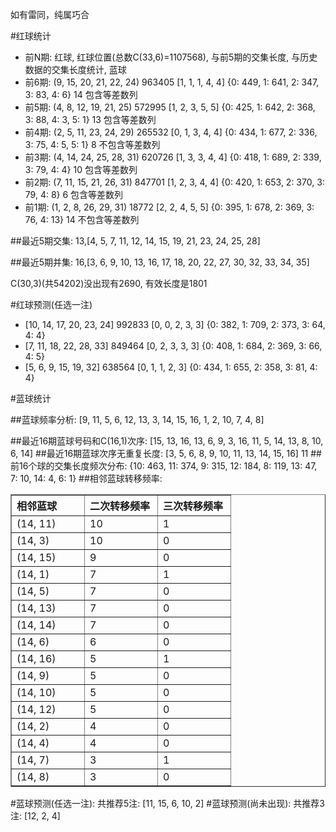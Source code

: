 <!-- 
.. title: 双色球2013093期(2013-08-11)数据分析报告
.. slug: slott-2013093-2013-08-11-report
.. date: 2013-08-12 08:00:00 UTC+08:00
.. tags: Lottery
.. link: 
.. description: 
.. type: text
-->

如有雷同，纯属巧合

<!-- TEASER_END-->

#红球统计

- 前N期: 红球, 红球位置(总数C(33,6)=1107568), 与前5期的交集长度, 与历史数据的交集长度统计, 蓝球
- 前6期: (9, 15, 20, 21, 22, 24) 963405 [1, 1, 1, 4, 4] {0: 449, 1: 641, 2: 347, 3: 83, 4: 6} 14 包含等差数列
- 前5期: (4, 8, 12, 19, 21, 25) 572995 [1, 2, 3, 5, 5] {0: 425, 1: 642, 2: 368, 3: 88, 4: 3, 5: 1} 13 包含等差数列
- 前4期: (2, 5, 11, 23, 24, 29) 265532 [0, 1, 3, 4, 4] {0: 434, 1: 677, 2: 336, 3: 75, 4: 5, 5: 1} 8 不包含等差数列
- 前3期: (4, 14, 24, 25, 28, 31) 620726 [1, 3, 3, 4, 4] {0: 418, 1: 689, 2: 339, 3: 79, 4: 4} 10 包含等差数列
- 前2期: (7, 11, 15, 21, 26, 31) 847701 [1, 2, 3, 4, 4] {0: 420, 1: 653, 2: 370, 3: 79, 4: 8} 6 包含等差数列
- 前1期: (1, 2, 8, 26, 29, 31) 18772 [2, 2, 4, 5, 5] {0: 395, 1: 678, 2: 369, 3: 76, 4: 13} 14 不包含等差数列

##最近5期交集:
13,[4, 5, 7, 11, 12, 14, 15, 19, 21, 23, 24, 25, 28]

##最近5期并集:
16,[3, 6, 9, 10, 13, 16, 17, 18, 20, 22, 27, 30, 32, 33, 34, 35]

C(30,3)(共54202)没出现有2690, 
有效长度是1801

#红球预测(任选一注)

- [10, 14, 17, 20, 23, 24] 992833 [0, 0, 2, 3, 3] {0: 382, 1: 709, 2: 373, 3: 64, 4: 4}
- [7, 11, 18, 22, 28, 33] 849464 [0, 2, 3, 3, 3] {0: 408, 1: 684, 2: 369, 3: 66, 4: 5}
- [5, 6, 9, 15, 19, 32] 638564 [0, 1, 1, 2, 3] {0: 434, 1: 655, 2: 358, 3: 81, 4: 4}

#蓝球统计

##蓝球频率分析:
[9, 11, 5, 6, 12, 13, 3, 14, 15, 16, 1, 2, 10, 7, 4, 8]

##最近16期蓝球号码和C(16,1)次序:
[15, 13, 16, 13, 6, 9, 3, 16, 11, 5, 14, 13, 8, 10, 6, 14]
##最近16期蓝球次序无重复长度:
[3, 5, 6, 8, 9, 10, 11, 13, 14, 15, 16] 11
##前16个球的交集长度频次分布:
{10: 463, 11: 374, 9: 315, 12: 184, 8: 119, 13: 47, 7: 10, 14: 4, 6: 1}
##相邻蓝球转移频率:
<table border="1" class="table table-striped dataframe">
  <thead>
    <tr style="text-align: left;">
      <th style="min-width: 100px;">相邻蓝球</th>
      <th style="min-width: 100px;">二次转移频率</th>
      <th style="min-width: 100px;">三次转移频率</th>
    </tr>
  </thead>
  <tbody>
    <tr>
      <td> (14, 11)</td>
      <td> 10</td>
      <td> 1</td>
    </tr>
    <tr>
      <td>  (14, 3)</td>
      <td> 10</td>
      <td> 0</td>
    </tr>
    <tr>
      <td> (14, 15)</td>
      <td>  9</td>
      <td> 0</td>
    </tr>
    <tr>
      <td>  (14, 1)</td>
      <td>  7</td>
      <td> 1</td>
    </tr>
    <tr>
      <td>  (14, 5)</td>
      <td>  7</td>
      <td> 0</td>
    </tr>
    <tr>
      <td> (14, 13)</td>
      <td>  7</td>
      <td> 0</td>
    </tr>
    <tr>
      <td> (14, 14)</td>
      <td>  7</td>
      <td> 0</td>
    </tr>
    <tr>
      <td>  (14, 6)</td>
      <td>  6</td>
      <td> 0</td>
    </tr>
    <tr>
      <td> (14, 16)</td>
      <td>  5</td>
      <td> 1</td>
    </tr>
    <tr>
      <td>  (14, 9)</td>
      <td>  5</td>
      <td> 0</td>
    </tr>
    <tr>
      <td> (14, 10)</td>
      <td>  5</td>
      <td> 0</td>
    </tr>
    <tr>
      <td> (14, 12)</td>
      <td>  5</td>
      <td> 0</td>
    </tr>
    <tr>
      <td>  (14, 2)</td>
      <td>  4</td>
      <td> 0</td>
    </tr>
    <tr>
      <td>  (14, 4)</td>
      <td>  4</td>
      <td> 0</td>
    </tr>
    <tr>
      <td>  (14, 7)</td>
      <td>  3</td>
      <td> 1</td>
    </tr>
    <tr>
      <td>  (14, 8)</td>
      <td>  3</td>
      <td> 0</td>
    </tr>
  </tbody>
</table>
#蓝球预测(任选一注):
共推荐5注: [11, 15, 6, 10, 2]
#蓝球预测(尚未出现):
共推荐3注: [12, 2, 4]

